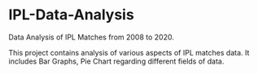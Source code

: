 # IPL-Data-Analysis
Data Analysis of IPL Matches from 2008 to 2020.

This project contains analysis of various aspects of IPL matches data. 
It includes Bar Graphs, Pie Chart regarding different fields of data.
